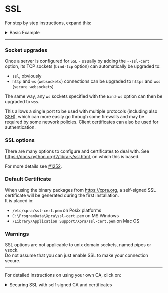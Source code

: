 # SSL

For step by step instructions, expand this:
<details>
  <summary>Basic Example</summary>

start a server with TCP and SSL support using an existing certificate `cert.pem` (see below for generating one):
```
xpra start --start=xterm \
     --bind-tcp=0.0.0.0:10000 \
     --ssl-cert=/path/to/ssl-cert.pem
```
connect a client:
```
xpra attach ssl://127.0.0.1:10001/
```
To avoid this error when the server uses a self signed certificate:
```
[SSL: CERTIFICATE_VERIFY_FAILED] certificate verify failed (_ssl.c:590)
```
You can:
* *temporarily* add `--ssl-server-verify-mode=none` to your client command line
* or copy the key to the client then use `ssl-ca-certs` to use it for validation:
```
   xpra attach ssl://host:10000/ --ssl-ca-certs=./cert.pem
```

### Generating a self signed certificate
```
openssl req -new -x509 -days 365 -nodes -out cert.pem -keyout key.pem -sha256
cat key.pem cert.pem > ssl-cert.pem
```
For trusting your own certificates and testing with localhost, see [certificates for localhost](https://letsencrypt.org/docs/certificates-for-localhost/)
</details>

***

### Socket upgrades
Once a server is configured for `SSL` - usually by adding the `--ssl-cert` option, its TCP sockets (`bind-tcp` option) can automatically be upgraded to:
* `ssl`, obviously
* `http` and `ws` (`websockets`) connections can be upgraded to `https` and `wss` (`secure websockets`)

The same way, any `ws` sockets specified with the `bind-ws` option can then be upgraded to `wss`.

This allows a single port to be used with multiple protocols (including also [SSH](./SSH.md)), which can more easily go through some firewalls and may be required by some network policies. Client certificates can also be used for authentication.

### SSL options
There are many options to configure and certificates to deal with.
See https://docs.python.org/2/library/ssl.html, on which this is based.

For more details see [#1252](https://github.com/Xpra-org/xpra/issues/1252).

### Default Certificate
When using the binary packages from https://xpra.org, a self-signed SSL certificate will be generated during the first installation.\
It is placed in:
* `/etc/xpra/ssl-cert.pem` on Posix platforms
* `C:\ProgramData\Xpra\ssl-cert.pem` on MS Windows
* `/Library/Application Support/Xpra/ssl-cert.pem` on Mac OS

### Warnings
SSL options are not applicable to unix domain sockets, named pipes or vsock. \
Do not assume that you can just enable SSL to make your connection secure.


***

For detailed instructions on using your own CA, click on:
<details>
  <summary>Securing SSL with self signed CA and certificates</summary>

See [The Most Dangerous Code in the World: Validating SSL Certificates in Non-Browser Software](https://www.cs.utexas.edu/~shmat/shmat_ccs12.pdf) and [Beware of Unverified TLS Certificates in PHP & Python](https://blog.sucuri.net/2016/03/beware-unverified-tls-certificates-php-python.html). \
See also: [Fallout from the Python certificate verification change](https://lwn.net/Articles/666353/).

Since the server certificate will not be signed by any recognized certificate authorities, you will need to send the verification data to the client via some other means... This will no be handled by xpra, it simply cannot be. (same as the AES key, at which point... you might as well use [AES](./AES)?)
```
# generate your CA key and certificate:
openssl genrsa -out ca.key 4096
# (provide the 'Common Name', ie: 'Example Internal CA')
openssl req -new -x509 -days 365 -key ca.key -out ca.crt
# generate your server key:
openssl genrsa -out server.key 4096
# make a signing request from the server key:
# (you must provide the 'Common Name' here, ie: 'localhost' or 'test.internal')
openssl req -new -key server.key -out server.csr
# sign it with your CA key:
openssl x509 -req -days 365 \
        -in server.csr -out server.crt \
        -CA ca.crt -CAkey ca.key \
        -CAserial ./caserial -CAcreateserial
# verify it (it should print "OK"):
openssl verify -CAfile ca.crt ./server.crt
```
You can now start your xpra server using this key:
```
xpra start --start=xterm \
     --bind-tcp=0.0.0.0:10000 \
     --ssl-cert=`pwd`/server.crt --ssl-key=`pwd`/server.key
```
Use openssl to verify that this xpra server uses SSL and that the certificate can be verified using the "ca.crt" authority file: (it should print `Verify return code: 0 (ok)`):
```
openssl s_client -connect 127.0.0.1:10000  -CAfile /path/to/ca.crt < /dev/null
```
Connect the xpra client:
```
xpra attach ssl://localhost:10000 --ssl-ca-cert=/path/to/ca.crt
```

### Sending the CA data

In some cases, it may be desirable to supply the CA certificate on the command line, in a URL string or in a session file. Here's how.

Convert a CA file to a hexadecimal string:
```
python -c "import sys,binascii;print(binascii.hexlify(open(sys.argv[1]).read()))" ca.crt
```
Convert hex back to data to verify (only part of the data shown here):
```
python -c "import sys,binascii;print binascii.unhexlify(sys.argv[1])" \
2d2d2d2d2d424547494e2043455254494649434154452d2d2d2d2d0a4d4949
```
Use it directly in the xpra command:
```
xpra attach ssl:localhost:10000 \
     --ssl-ca-data=2d2d2d2d2d424547494e...4452d2d2d2d2d0a
```
Alternatively, place all of these in a connection file you can just double click on:
```
echo > ssl-test.xpra <<EOF
host=localhost
autoconnect=true
port=10000
mode=ssl
ssl-ca-data=2d2d2d2d2d424547494e...4452d2d2d2d2d0a
EOF
```
The cadata can also be encoded using base64, which is more dense:
```
$ python -c 'import sys,base64;print("base64:"+(base64.b64encode(open(sys.argv[1], "rb").read()).decode()))' ca.crt
```
</details>
